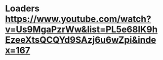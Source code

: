 # Loaders  https://www.youtube.com/watch?v=Us9MgaPzrWw&list=PL5e68lK9hEzeeXtsQCQYd9SAzj6u6wZpi&index=167